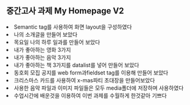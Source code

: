 <h2>중간고사 과제 My Homepage V2</h2>

<li>Semantic tag를 사용하여 화면 layout을 구성하였다</li>
<li>나의 소개글을 만들어 보았다</li>
<li>목요일 나의 하루 일과를 만들어 보았다</li>
<li>내가 좋아하는 영화 3가지</li>
<li>내가 좋아하는 음악 3가지</li>
<li>내가 좋아하는 책 3가지를 datalist를 넣어 만들어 보았다</li>
<li>동호회 모집 공지를 web form과fieldset tag를 이용해 만들어 보았다</li>
<li>크리스마스 카드를 사용하여 x-mas파티 초대장을 만들어보았다 </li>
<li>사용한 음악 파일과 이미지 파일들은 모두 media폴더에 저장하며 사용하였다</li>

<li>수업시간에 배운것을 이용하여 이번 과제를 수월하게 한것같아 기쁘다</li>
